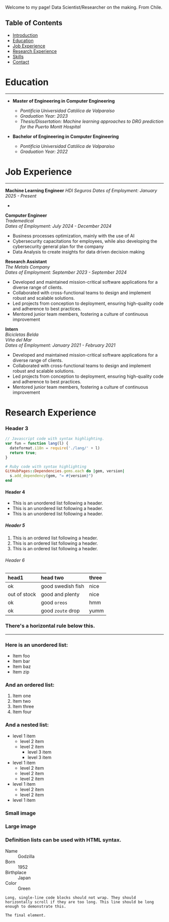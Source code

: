 Welcome to my page! Data Scientist/Researcher on the making. From Chile.


## Table of Contents
- [Introduction](#introduction)
- [Education](#education)
- [Job Experience](#job-experience)
- [Research Experience](#research-experience)
- [Skills](#skills)
- [Contact](#contact)


# Education
* * *
- **Master of Engineering in Computer Engineering**
  - *Pontificia Universidad Católica de Valparaíso*
  - *Graduation Year: 2023*
  - *Thesis/Dissertation: Machine learning approaches to DRG prediction for the Puerto Montt Hospital*

- **Bachelor of Engineering in Computer Engineering**
  - *Pontificia Universidad Católica de Valparaíso*
  - *Graduation Year: 2022*

# Job Experience
* * *
**Machine Learning Engineer**
*HDI Seguros*
*Dates of Employment: January 2025 - Present*

- 

**Computer Engineer**  
*Trademedical*  
*Dates of Employment: July 2024 - December 2024*  

- Business processes optimization, mainly with the use of AI
- Cybersecurity capacitations for employees, while also developing the cybersecurity general plan for the company
- Data Analysis to create insights for data driven decision making

**Research Assistant**  
*The Metals Company*   
*Dates of Employment: September 2023 - September 2024*

- Developed and maintained mission-critical software applications for a diverse range of clients.
- Collaborated with cross-functional teams to design and implement robust and scalable solutions.
- Led projects from conception to deployment, ensuring high-quality code and adherence to best practices.
- Mentored junior team members, fostering a culture of continuous improvement

**Intern**  
*Bicicletas Belda*  
*Viña del Mar*  
*Dates of Employment: January 2021 - February 2021*

- Developed and maintained mission-critical software applications for a diverse range of clients.
- Collaborated with cross-functional teams to design and implement robust and scalable solutions.
- Led projects from conception to deployment, ensuring high-quality code and adherence to best practices.
- Mentored junior team members, fostering a culture of continuous improvement

# Research Experience

### Header 3

```js
// Javascript code with syntax highlighting.
var fun = function lang(l) {
  dateformat.i18n = require('./lang/' + l)
  return true;
}
```

```ruby
# Ruby code with syntax highlighting
GitHubPages::Dependencies.gems.each do |gem, version|
  s.add_dependency(gem, "= #{version}")
end
```

#### Header 4

*   This is an unordered list following a header.
*   This is an unordered list following a header.
*   This is an unordered list following a header.

##### Header 5

1.  This is an ordered list following a header.
2.  This is an ordered list following a header.
3.  This is an ordered list following a header.

###### Header 6

| head1        | head two          | three |
|:-------------|:------------------|:------|
| ok           | good swedish fish | nice  |
| out of stock | good and plenty   | nice  |
| ok           | good `oreos`      | hmm   |
| ok           | good `zoute` drop | yumm  |

### There's a horizontal rule below this.

* * *

### Here is an unordered list:

*   Item foo
*   Item bar
*   Item baz
*   Item zip

### And an ordered list:

1.  Item one
1.  Item two
1.  Item three
1.  Item four

### And a nested list:

- level 1 item
  - level 2 item
  - level 2 item
    - level 3 item
    - level 3 item
- level 1 item
  - level 2 item
  - level 2 item
  - level 2 item
- level 1 item
  - level 2 item
  - level 2 item
- level 1 item

### Small image


### Large image

### Definition lists can be used with HTML syntax.

<dl>
<dt>Name</dt>
<dd>Godzilla</dd>
<dt>Born</dt>
<dd>1952</dd>
<dt>Birthplace</dt>
<dd>Japan</dd>
<dt>Color</dt>
<dd>Green</dd>
</dl>

```
Long, single-line code blocks should not wrap. They should horizontally scroll if they are too long. This line should be long enough to demonstrate this.
```

```
The final element.
```
